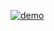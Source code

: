 [![demo](https://asciinema.org/a/ZStHhViBu9ocx6g1WrmZLXiiC.svg)](https://asciinema.org/a/ZStHhViBu9ocx6g1WrmZLXiiC)
